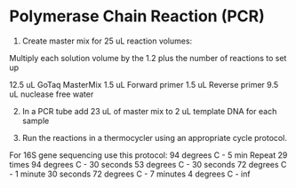 # Polymerase Chain Reaction (PCR)

1) Create master mix for 25 uL reaction volumes:

Multiply each solution volume by the 1.2 plus the number of reactions to set up

12.5 uL GoTaq MasterMix
1.5 uL Forward primer
1.5 uL Reverse primer
9.5 uL nuclease free water

2) In a PCR tube add 23 uL of master mix to 2 uL template DNA for each sample

3) Run the reactions in a thermocycler using an appropriate cycle protocol.

For 16S gene sequencing use this protocol:
94 degrees C - 5 min
Repeat 29 times
    94 degrees C - 30 seconds
    53 degrees C - 30 seconds
    72 degrees C - 1 minute 30 seconds
    72 degrees C - 7 minutes
4 degrees C - inf
